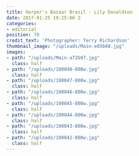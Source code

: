```yaml
---
title: Harper's Bazaar Brasil - Lily Donaldson
date: 2017-01-25 19:25:00 Z
categories:
- editorial
position: 78
credit_text: 'Photographer: Terry Richardson'
thumbnail_image: "/uploads/Main-e05b08.jpg"
images:
- path: "/uploads/Main-a72b97.jpg"
  class: half
- path: "/uploads/100048-800w.jpg"
  class: half
- path: "/uploads/100047-800w.jpg"
  class: half
- path: "/uploads/100046-800w.jpg"
  class: half
- path: "/uploads/100045-800w.jpg"
  class: half
- path: "/uploads/100044-800w.jpg"
  class: half
- path: "/uploads/100043-800w.jpg"
  class: half
- path: "/uploads/100042-800w.jpg"
  class: half
---
```


